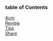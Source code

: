 ### table of Contents
[Acm](./leetcode.md)   
[Review](./marked_blog.md)  
[Tips](./tips.md)  
[Share](./article_article_HuffmanEncodingInDataCompression.md)    